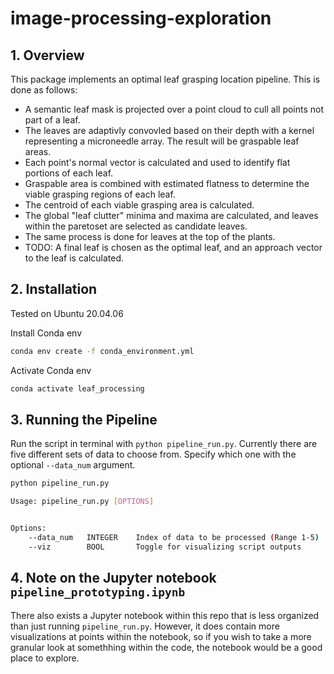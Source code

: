 # image-processing-exploration

## 1. Overview
This package implements an optimal leaf grasping location pipeline. This is done as follows:

* A semantic leaf mask is projected over a point cloud to cull all points not part of a leaf.
* The leaves are adaptivly convovled based on their depth with a kernel representing a microneedle array. The result will be graspable leaf areas.
* Each point's normal vector is calculated and used to identify flat portions of each leaf.
* Graspable area is combined with estimated flatness to determine the viable grasping regions of each leaf.
* The centroid of each viable grasping area is calculated.
* The global "leaf clutter" minima and maxima are calculated, and leaves within the paretoset are selected as candidate leaves.
* The same process is done for leaves at the top of the plants.
* TODO: A final leaf is chosen as the optimal leaf, and an approach vector to the leaf is calculated.

## 2. Installation
Tested on Ubuntu 20.04.06

Install Conda env
```bash
conda env create -f conda_environment.yml
```
Activate Conda env
```bash
conda activate leaf_processing
```

## 3. Running the Pipeline
Run the script in terminal with `python pipeline_run.py`. Currently there are five different sets of data to choose from. Specify which one with the optional `--data_num` argument.

```bash
python pipeline_run.py
```
```bash
Usage: pipeline_run.py [OPTIONS]


Options:
    --data_num   INTEGER    Index of data to be processed (Range 1-5)
    --viz        BOOL       Toggle for visualizing script outputs
```

## 4. Note on the Jupyter notebook `pipeline_prototyping.ipynb`
There also exists a Jupyter notebook within this repo that is less organized than just running `pipeline_run.py`. However, it does contain more visualizations at points within the notebook, so if you wish to take a more granular look at somethhing within the code, the notebook would be a good place to explore.
